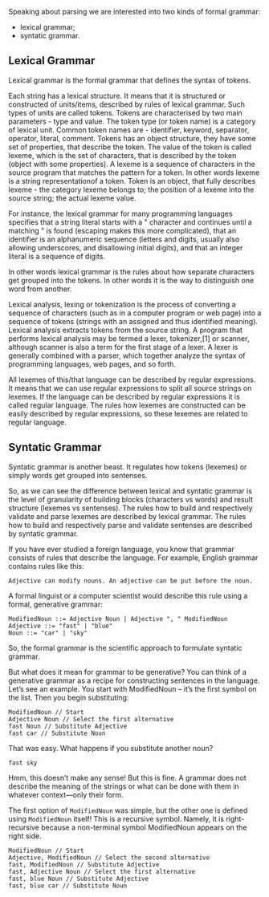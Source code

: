 Speaking about parsing we are interested into two kinds of formal grammar:
- lexical grammar;
- syntatic grammar.

## Lexical Grammar

Lexical grammar is the formal grammar that defines the syntax of tokens.

Each string has a lexical structure. It means that it is structured or constructed of units/items, described by rules of lexical grammar. Such types of units are called tokens. Tokens are characterised by two main parameters - type and value. The token type (or token name) is a category of lexical unit. Common token names are - identifier, keyword, separator, operator, literal, comment. Tokens has an object structure, they have some set of properties, that describe the token. The value of the token is called lexeme, which is the set of characters, that is described by the token (object with some properties). A lexeme is a sequence of characters in the source program that matches the pattern for a token. In other words lexeme is a string representationof a token. Token is an object, that fully describes lexeme - the category lexeme belongs to; the position of a lexeme into the source string; the actual lexeme value.

For instance, the lexical grammar for many programming languages specifies that a string literal starts with a " character and continues until a matching " is found (escaping makes this more complicated), that an identifier is an alphanumeric sequence (letters and digits, usually also allowing underscores, and disallowing initial digits), and that an integer literal is a sequence of digits. 

In other words lexical grammar is the rules about how separate characters get grouped into the tokens. In other words it is the way to distinguish one word from another.

Lexical analysis, lexing or tokenization is the process of converting a sequence of characters (such as in a computer program or web page) into a sequence of tokens (strings with an assigned and thus identified meaning). Lexical analysis extracts tokens from the source string. A program that performs lexical analysis may be termed a lexer, tokenizer,[1] or scanner, although scanner is also a term for the first stage of a lexer. A lexer is generally combined with a parser, which together analyze the syntax of programming languages, web pages, and so forth.

All lexemes of this/that language can be described by regular expressions. It means that we can use regular expressions to split all source strings on lexemes. If the language can be described by regular expressions it is called regular language. The rules how lexemes are constructed can be easily described by regular expressions, so these lexemes are related to regular language.

## Syntatic Grammar

Syntatic grammar is another beast. It regulates how tokens (lexemes) or simply words get grouped into sentenses.

So, as we can see the difference between lexical and syntatic grammar is the level of granularity of building blocks (characters vs words) and result structure (lexemes vs sentenses). The rules how to build and respectively validate and parse lexemes are described by lexical grammar. The rules how to build and respectively parse and validate sentenses are described by syntatic grammar.

If you have ever studied a foreign language, you know that grammar consists of rules that describe the language. For example, English grammar contains rules like this:

```
Adjective can modify nouns. An adjective can be put before the noun.
```

A formal linguist or a computer scientist would describe this rule using a formal, generative grammar:

```
ModifiedNoun ::= Adjective Noun | Adjective ", " ModifiedNoun
Adjective ::= "fast" | "blue"
Noun ::= "car" | "sky"
```

So, the formal grammar is the scientific approach to formulate syntatic grammar.

But what does it mean for grammar to be generative? You can think of a generative grammar as a recipe for constructing sentences in the language. Let’s see an example. You start with ModifiedNoun – it’s the first symbol on the list. Then you begin substituting:

```
ModifiedNoun // Start
Adjective Noun // Select the first alternative
fast Noun // Substitute Adjective
fast car // Substitute Noun
```

That was easy. What happens if you substitute another noun?

```
fast sky
```

Hmm, this doesn’t make any sense! But this is fine. A grammar does not describe the meaning of the strings or what can be done with them in whatever context—only their form.

The first option of `ModifiedNoun` was simple, but the other one is defined using `ModifiedNoun` itself! This is a recursive symbol. Namely, it is right-recursive because a non-terminal symbol ModifiedNoun appears on the right side.

```
ModifiedNoun // Start
Adjective, ModifiedNoun // Select the second alternative
fast, ModifiedNoun // Substitute Adjective
fast, Adjective Noun // Select the first alternative
fast, blue Noun // Substitute Adjective
fast, blue car // Substitute Noun
```

